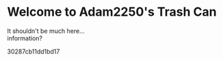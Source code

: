 # Welcome to Adam2250's Trash Can
It shouldn't be much here...<br>
information?<br>


30287cb11dd1bd17
